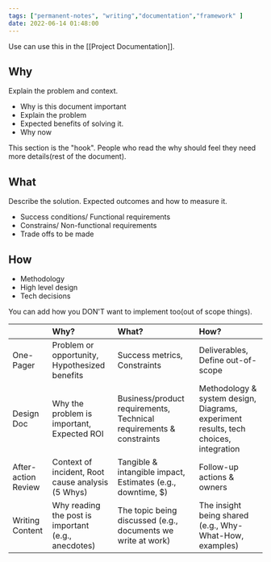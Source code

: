 ```yaml
---
tags: ["permanent-notes", "writing","documentation","framework" ]
date: 2022-06-14 01:48:00
---
```


Use can use this in the [[Project Documentation]].

## Why

Explain the problem and context.

- Why is this document important
- Explain the problem
- Expected benefits of solving it.
- Why now

This section is the "hook". People who read the why should feel they need more details(rest of the document).

## What

Describe the solution. Expected outcomes and how to measure it.

- Success conditions/ Functional requirements
- Constrains/ Non-functional requirements
- Trade offs to be made

## How

- Methodology
- High level design 
- Tech decisions

You can add how you DON'T want to implement too(out of scope things).


|                     | Why?                                                | What?                                                               | How?                                                                                 |
|:--------------------|:----------------------------------------------------|:--------------------------------------------------------------------|:-------------------------------------------------------------------------------------|
| One-Pager           | Problem or opportunity, Hypothesized benefits       | Success metrics, Constraints                                        | Deliverables, Define out-of-scope                                                    |
| Design Doc          | Why the problem is important, Expected ROI          | Business/product requirements, Technical requirements & constraints | Methodology & system design, Diagrams, experiment results, tech choices, integration |
| After-action Review | Context of incident, Root cause analysis (5 Whys)   | Tangible & intangible impact, Estimates (e.g., downtime, $)         | Follow-up actions & owners                                                           |
| Writing Content     | Why reading the post is important (e.g., anecdotes) | The topic being discussed (e.g., documents we write at work)        | The insight being shared (e.g., Why-What-How, examples)                              |
